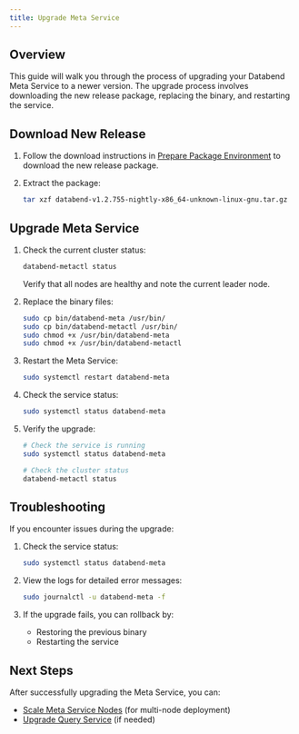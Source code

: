 ```yaml
---
title: Upgrade Meta Service
---
```


## Overview

This guide will walk you through the process of upgrading your Databend Meta Service to a newer version. The upgrade process involves downloading the new release package, replacing the binary, and restarting the service.

## Download New Release

1. Follow the download instructions in [Prepare Package Environment](01-prepare.md) to download the new release package.

2. Extract the package:
   ```bash
   tar xzf databend-v1.2.755-nightly-x86_64-unknown-linux-gnu.tar.gz
   ```

## Upgrade Meta Service

1. Check the current cluster status:
   ```bash
   databend-metactl status
   ```
   Verify that all nodes are healthy and note the current leader node.

2. Replace the binary files:
   ```bash
   sudo cp bin/databend-meta /usr/bin/
   sudo cp bin/databend-metactl /usr/bin/
   sudo chmod +x /usr/bin/databend-meta
   sudo chmod +x /usr/bin/databend-metactl
   ```

3. Restart the Meta Service:
   ```bash
   sudo systemctl restart databend-meta
   ```

4. Check the service status:
   ```bash
   sudo systemctl status databend-meta
   ```

5. Verify the upgrade:
   ```bash
   # Check the service is running
   sudo systemctl status databend-meta

   # Check the cluster status
   databend-metactl status
   ```

## Troubleshooting

If you encounter issues during the upgrade:

1. Check the service status:
   ```bash
   sudo systemctl status databend-meta
   ```

2. View the logs for detailed error messages:
   ```bash
   sudo journalctl -u databend-meta -f
   ```

3. If the upgrade fails, you can rollback by:
   - Restoring the previous binary
   - Restarting the service

## Next Steps

After successfully upgrading the Meta Service, you can:
- [Scale Meta Service Nodes](04-scale-metasrv.md) (for multi-node deployment)
- [Upgrade Query Service](07-upgrade-query.md) (if needed) 
